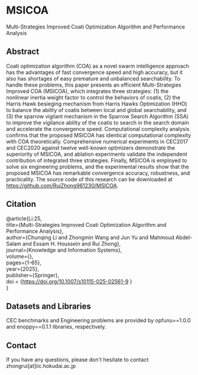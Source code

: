 # MSICOA
Multi-Strategies Improved Coati Optimization Algorithm and Performance Analysis

## Abstract
Coati optimization algorithm (COA) as a novel swarm intelligence approach has the advantages of fast convergence speed and high accuracy, but it also has shortages of easy premature and unbalanced searchability. To handle these problems, this paper presents an efficient Multi-Strategies Improved COA (MSICOA), which integrates three strategies: (1) the nonlinear inertia weight factor to control the behaviors of coatis, (2) the Harris Hawk besieging mechanism from Harris Hawks Optimization (HHO) to balance the ability of coatis between local and global searchability, and (3) the sparrow vigilant mechanism in the Sparrow Search Algorithm (SSA) to improve the vigilance ability of the coatis to search in the search domain and accelerate the convergence speed. Computational complexity analysis confirms that the proposed MSICOA has identical computational complexity with COA theoretically. Comprehensive numerical experiments in CEC2017 and CEC2020 against twelve well-known optimizers demonstrate the superiority of MSICOA, and ablation experiments validate the independent contribution of integrated three strategies. Finally, MSICOA is employed to solve six engineering problems, and the experimental results show that the proposed MSICOA has remarkable convergence accuracy, robustness, and practicality. The source code of this research can be downloaded at https://github.com/RuiZhong961230/MSICOA.

## Citation
@article{Li:25,  
title={Multi-Strategies Improved Coati Optimization Algorithm and Performance Analysis},  
author={Chunqing Li and Zhongmin Wang and Jun Yu and Mahmoud Abdel-Salam and Essam H. Houssein and Rui Zhong},  
journal={Knowledge and Information Systems},  
volume={},  
pages={1-65},  
year={2025},  
publisher={Springer},  
doi = {https://doi.org/10.1007/s10115-025-02561-9 }   
}  

## Datasets and Libraries
CEC benchmarks and Engineering problems are provided by opfunu==1.0.0 and enoppy==0.1.1 libraries, respectively.

## Contact
If you have any questions, please don't hesitate to contact zhongrui[at]iic.hokudai.ac.jp

